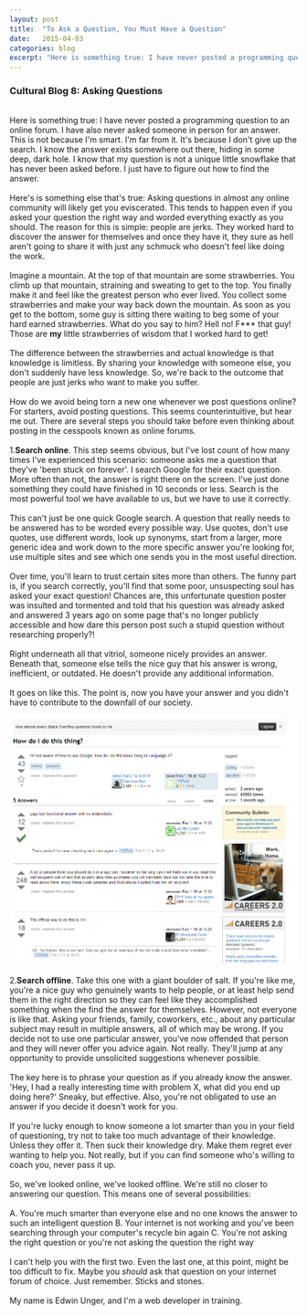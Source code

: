 ```yaml
---
layout: post
title:  "To Ask a Question, You Must Have a Question"
date:   2015-04-03
categories: blog
excerpt: "Here is something true: I have never posted a programming question to an online forum. I have also never asked someone in person for an answer. This is not because I'm smart. I'm far from it. It's because I don't give up the search. I know the answer exists somewhere out there, hiding in some deep, dark hole. I know that my question is not a unique little snowflake that has never been asked before. I just have to figure out how to find the answer."
---
```


<h3>Cultural Blog 8: Asking Questions</h3>
<br/>
Here is something true: I have never posted a programming question to an online forum. I have also never asked someone in person for an answer. This is not because I'm smart. I'm far from it. It's because I don't give up the search. I know the answer exists somewhere out there, hiding in some deep, dark hole. I know that my question is not a unique little snowflake that has never been asked before. I just have to figure out how to find the answer.
<br/>
<br/>
Here's is something else that's true: Asking questions in almost any online community will likely get you eviscerated. This tends to happen even if you asked your question the right way and worded everything exactly as you should. The reason for this is simple: people are jerks. They worked hard to discover the answer for themselves and once they have it, they sure as hell aren't going to share it with just any schmuck who doesn't feel like doing the work.
<br/>
<br/>
Imagine a mountain. At the top of that mountain are some strawberries. You climb up that mountain, straining and sweating to get to the top. You finally make it and feel like the greatest person who ever lived. You collect some strawberries and make your way back down the mountain. As soon as you get to the bottom, some guy is sitting there waiting to beg some of your hard earned strawberries. What do you say to him? Hell no! F*** that guy! Those are <strong>my</strong> little strawberries of wisdom that I worked hard to get!
<br/>
<br/>
The difference between the strawberries and actual knowledge is that knowledge is limitless. By sharing your knowledge with someone else, you don't suddenly have less knowledge. So, we're back to the outcome that people are just jerks who want to make you suffer.
<br/>
<br/>
How do we avoid being torn a new one whenever we post questions online? For starters, avoid posting questions. This seems counterintuitive, but hear me out. There are several steps you should take before even thinking about posting in the cesspools known as online forums.
<br/>
<br/>
1.<strong>Search online</strong>. This step seems obvious, but I've lost count of how many times I've experienced this scenario: someone asks me a question that they've 'been stuck on forever'. I search Google for their exact question. More often than not, the answer is right there on the screen. I've just done something they could have finished in 10 seconds or less. Search is the most powerful tool we have available to us, but we have to use it correctly.
<br/>
<br/>
This can't just be one quick Google search. A question that really needs to be answered has to be worded every possible way. Use quotes, don't use quotes, use different words, look up synonyms, start from a larger, more generic idea and work down to the more specific answer you're looking for, use multiple sites and see which one sends you in the most useful direction.
<br/>
<br/>
Over time, you'll learn to trust certain sites more than others. The funny part is, if you search correctly, you'll find that some poor, unsuspecting soul has asked your exact question! Chances are, this unfortunate question poster was insulted and tormented and told that his question was already asked and answered 3 years ago on some page that's no longer publicly accessible and how dare this person post such a stupid question without researching properly?!
<br/>
<br/>
Right underneath all that vitriol, someone nicely provides an answer. Beneath that, someone else tells the nice guy that his answer is wrong, inefficient, or outdated. He doesn't provide any additional information.
<br/>
<br/>
It goes on like this. The point is, now you have your answer and you didn't have to contribute to the downfall of our society.
<br/>
<br/>
<img src="https://github.com/edwinunger/edwinunger.github.io/blob/master/images/stackoverflow.png?raw=true"/>
<br/>
<br/>
2.<strong>Search offline</strong>. Take this one with a giant boulder of salt. If you're like me, you're a nice guy who genuinely wants to help people, or at least help send them in the right direction so they can feel like they accomplished something when the find the answer for themselves. However, not everyone is like that. Asking your friends, family, coworkers, etc., about any particular subject may result in multiple answers, all of which may be wrong. If you decide not to use one particular answer, you've now offended that person and they will never offer you advice again. Not really. They'll jump at any opportunity to provide unsolicited suggestions whenever possible.
<br/>
<br/>
The key here is to phrase your question as if you already know the answer. 'Hey, I had a really interesting time with problem X, what did you end up doing here?' Sneaky, but effective. Also, you're not obligated to use an answer if you decide it doesn't work for you.
<br/>
<br/>
If you're lucky enough to know someone a lot smarter than you in your field of questioning, try not to take too much advantage of their knowledge. Unless they offer it. Then suck their knowledge dry. Make them regret ever wanting to help you. Not really, but if you can find someone who's willing to coach you, never pass it up.
<br/>
<br/>
So, we've looked online, we've looked offline. We're still no closer to answering our question. This means one of several possibilities:
<br/>
<br/>
A. You're much smarter than everyone else and no one knows the answer to such an intelligent question
B. Your internet is not working and you've been searching through your computer's recycle bin again
C. You're not asking the right question or you're not asking the question the right way
<br/>
<br/>
I can't help you with the first two. Even the last one, at this point, might be too difficult to fix. Maybe you <em>should</em> ask that question on your internet forum of choice. Just remember. Sticks and stones.
<br/>
<br/>
My name is Edwin Unger, and I'm a web developer in training.

